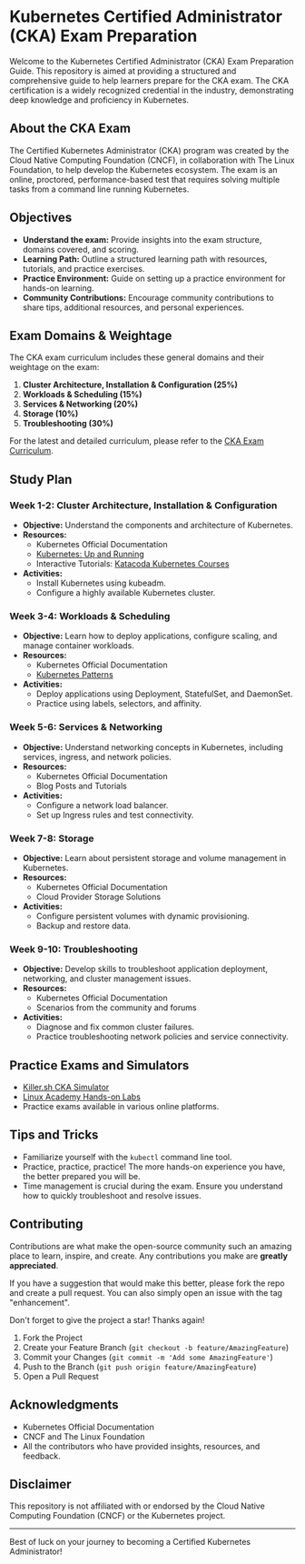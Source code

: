 
# Kubernetes Certified Administrator (CKA) Exam Preparation

Welcome to the Kubernetes Certified Administrator (CKA) Exam Preparation Guide. This repository is aimed at providing a structured and comprehensive guide to help learners prepare for the CKA exam. The CKA certification is a widely recognized credential in the industry, demonstrating deep knowledge and proficiency in Kubernetes.

## About the CKA Exam

The Certified Kubernetes Administrator (CKA) program was created by the Cloud Native Computing Foundation (CNCF), in collaboration with The Linux Foundation, to help develop the Kubernetes ecosystem. The exam is an online, proctored, performance-based test that requires solving multiple tasks from a command line running Kubernetes.

## Objectives

- **Understand the exam:** Provide insights into the exam structure, domains covered, and scoring.
- **Learning Path:** Outline a structured learning path with resources, tutorials, and practice exercises.
- **Practice Environment:** Guide on setting up a practice environment for hands-on learning.
- **Community Contributions:** Encourage community contributions to share tips, additional resources, and personal experiences.

## Exam Domains & Weightage

The CKA exam curriculum includes these general domains and their weightage on the exam:

1. **Cluster Architecture, Installation & Configuration (25%)**
2. **Workloads & Scheduling (15%)**
3. **Services & Networking (20%)**
4. **Storage (10%)**
5. **Troubleshooting (30%)**

For the latest and detailed curriculum, please refer to the [CKA Exam Curriculum](https://www.cncf.io/certification/cka/).

## Study Plan

### Week 1-2: Cluster Architecture, Installation & Configuration

- **Objective:** Understand the components and architecture of Kubernetes.
- **Resources:**
  - Kubernetes Official Documentation
  - [Kubernetes: Up and Running](http://shop.oreilly.com/product/0636920043874.do)
  - Interactive Tutorials: [Katacoda Kubernetes Courses](https://www.katacoda.com/courses/kubernetes)
- **Activities:**
  - Install Kubernetes using kubeadm.
  - Configure a highly available Kubernetes cluster.

### Week 3-4: Workloads & Scheduling

- **Objective:** Learn how to deploy applications, configure scaling, and manage container workloads.
- **Resources:**
  - Kubernetes Official Documentation
  - [Kubernetes Patterns](https://www.redhat.com/en/resources/kubernetes-patterns-ebook)
- **Activities:**
  - Deploy applications using Deployment, StatefulSet, and DaemonSet.
  - Practice using labels, selectors, and affinity.

### Week 5-6: Services & Networking

- **Objective:** Understand networking concepts in Kubernetes, including services, ingress, and network policies.
- **Resources:**
  - Kubernetes Official Documentation
  - Blog Posts and Tutorials
- **Activities:**
  - Configure a network load balancer.
  - Set up Ingress rules and test connectivity.

### Week 7-8: Storage

- **Objective:** Learn about persistent storage and volume management in Kubernetes.
- **Resources:**
  - Kubernetes Official Documentation
  - Cloud Provider Storage Solutions
- **Activities:**
  - Configure persistent volumes with dynamic provisioning.
  - Backup and restore data.

### Week 9-10: Troubleshooting

- **Objective:** Develop skills to troubleshoot application deployment, networking, and cluster management issues.
- **Resources:**
  - Kubernetes Official Documentation
  - Scenarios from the community and forums
- **Activities:**
  - Diagnose and fix common cluster failures.
  - Practice troubleshooting network policies and service connectivity.

## Practice Exams and Simulators

- [Killer.sh CKA Simulator](https://killer.sh/)
- [Linux Academy Hands-on Labs](https://linuxacademy.com/)
- Practice exams available in various online platforms.

## Tips and Tricks

- Familiarize yourself with the `kubectl` command line tool.
- Practice, practice, practice! The more hands-on experience you have, the better prepared you will be.
- Time management is crucial during the exam. Ensure you understand how to quickly troubleshoot and resolve issues.

## Contributing

Contributions are what make the open-source community such an amazing place to learn, inspire, and create. Any contributions you make are **greatly appreciated**.

If you have a suggestion that would make this better, please fork the repo and create a pull request. You can also simply open an issue with the tag "enhancement".

Don't forget to give the project a star! Thanks again!

1. Fork the Project
2. Create your Feature Branch (`git checkout -b feature/AmazingFeature`)
3. Commit your Changes (`git commit -m 'Add some AmazingFeature'`)
4. Push to the Branch (`git push origin feature/AmazingFeature`)
5. Open a Pull Request

## Acknowledgments

- Kubernetes Official Documentation
- CNCF and The Linux Foundation
- All the contributors who have provided insights, resources, and feedback.

## Disclaimer

This repository is not affiliated with or endorsed by the Cloud Native Computing Foundation (CNCF) or the Kubernetes project.

---

Best of luck on your journey to becoming a Certified Kubernetes Administrator!


